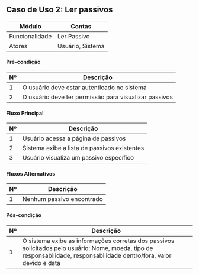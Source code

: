 ## Caso de Uso 2: Ler passivos

| Módulo         | Contas |
|--------------- |--------------------|
| Funcionalidade | Ler Passivo |
| Atores         | Usuário, Sistema |
 
#### Pré-condição

| Nº | Descrição |
| -- | ----------|
| 1 | O usuário deve estar autenticado no sistema |
| 2 | O usuário deve ter permissão para visualizar passivos |

#### Fluxo Principal

| Nº| Descrição |
|---|  -------- |
| 1 | Usuário acessa a página de passivos |
| 2 | Sistema exibe a lista de passivos existentes |
| 3 | Usuário visualiza um passivo específico |

#### Fluxos Alternativos

| Nº | Descrição |
| -- | --------- |
| 1 | Nenhum passivo encontrado |

#### Pós-condição

| Nº | Descrição |
| -- | --------- |
| 1 | O sistema exibe as informações corretas dos passivos solicitados pelo usuário: Nome, moeda, tipo de responsabilidade,	responsabilidade dentro/fora, valor devido e data |